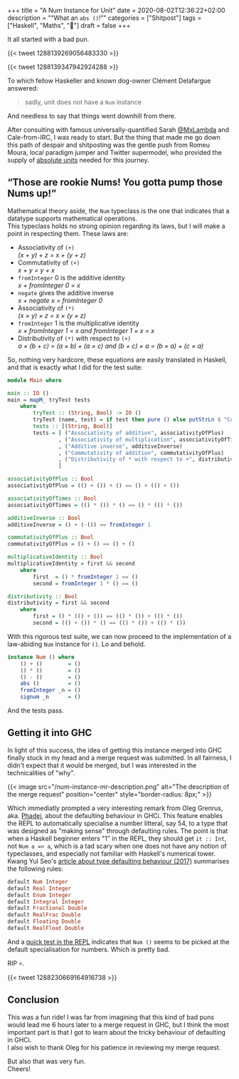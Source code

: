 +++
title = "A Num Instance for Unit"
date = 2020-08-02T12:36:22+02:00
description = "“What an `abs ()`!”"
categories = ["Shitpost"]
tags = ["Haskell", "Maths", "💩"]
draft = false
+++

It all started with a bad pun.

{{< tweet 1288139269056483330 >}}

{{< tweet 1288139347942924288 >}}

To which fellow Haskeller and known dog-owner Clément Delafargue answered:

> sadly, unit does not have a `Num` instance

And needless to say that things went downhill from there.

After consulting with famous universally-quantified Sarah [@MxLambda](https://twitter.com/MxLambda/status/1288143326374502401) and Cale-from-IRC,
I was ready to start. But the thing that made me go down this path of despair and shitposting was the gentle push from Romeu Moura,
local paradigm jumper and Twitter supermodel, who provided the supply of [absolute units](https://twitter.com/malk_zameth/status/1288144312807694337) needed for this journey.

## “Those are rookie Nums! You gotta pump those Nums up!”

Mathematical theory aside, the `Num` typeclass is the one that indicates that a datatype supports mathematical operations.  
This typeclass holds no strong opinion regarding its laws, but I will make a point in respecting them. These laws are:

- Associativity of `(+)`  
    *(x + y) + z = x + (y + z)*
- Commutativity of `(+)`  
    *x + y = y + x*
- `fromInteger` 0 is the additive identity  
    *x + fromInteger 0 = x*
- `negate` gives the additive inverse  
    *x + negate x = fromInteger 0*
- Associativity of `(*)`  
    *(x × y) × z = x × (y × z)*
- `fromInteger` 1 is the multiplicative identity  
    *x × fromInteger 1 = x and fromInteger 1 × x = x*
- Distributivity of `(*)` with respect to `(+)`  
    *a × (b + c) = (a × b) + (a × c) and (b + c) × a = (b × a) + (c × a)*

So, nothing very hardcore, these equations are easily translated in Haskell, and that is exactly what I did for the test suite:

```haskell
module Main where

main :: IO ()
main = mapM_ tryTest tests
    where
        tryTest :: (String, Bool) -> IO ()
        tryTest (name, test) = if test then pure () else putStrLn $ "Could not verify " <> name
        tests :: [(String, Bool)]
        tests = [ ("Associativity of addition", associativityOfPlus)
                , ("Associativity of multiplication", associativityOfTimes)
                , ("Additive inverse", additiveInverse)
                , ("Commutativity of addition", commutativityOfPlus)
                , ("Distributivity of * with respect to +", distributivity)
                ]

associativityOfPlus :: Bool
associativityOfPlus = (() + ()) + () == () + (() + ())

associativityOfTimes :: Bool
associativityOfTimes = (() * ()) * () == () * (() * ())

additiveInverse :: Bool
additiveInverse = () + (-()) == fromInteger 1

commutativityOfPlus :: Bool
commutativityOfPlus = () + () == () + ()

multiplicativeIdentity :: Bool
multiplicativeIdentity = first && second
    where
        first  = () * fromInteger 1 == ()
        second = fromInteger 1 * () == ()

distributivity :: Bool
distributivity = first && second
    where
        first = () * (() + ()) == (() * ()) + (() * ())
        second = (() + ()) * () == (() * ()) + (() * ())
```
With this rigorous test suite, we can now proceed to the implementation of a
law-abiding `Num` instance for `()`. Lo and behold.

```Haskell
instance Num () where
    () + ()        = ()
    () * ()        = ()
    () - ()        = ()
    abs ()         = ()
    fromInteger _n = ()
    signum _n      = ()
```

And the tests pass.

## Getting it into GHC

In light of this success, the idea of getting this instance merged into GHC finally stuck in my head and a merge request was submitted.
In all fairness, I didn't expect that it would be merged, but I was interested in the technicalities of "why".

{{< image src="/num-instance-mr-description.png" alt="The description of the merge request" position="center" style="border-radius: 8px;" >}}

Which immediatly prompted a very interesting remark from Oleg Grenrus, aka. [Phadej](https://twitter.com/phadej/), about the defaulting behaviour
in GHCi. This feature enables the REPL to automatically specialise a number litteral, say 54, to a type that was designed as "making sense" through
defaulting rules. The point is that when a Haskell beginner enters "1" in the REPL, they should get `it :: Int`, not `Num a => a`, which is a tad scary
when one does not have any notion of typeclasses, and especially not familiar with Haskell's numerical tower.
Kwang Yul Seo's [article about type defaulting behaviour (2017)](https://kseo.github.io/posts/2017-01-04-type-defaulting-in-haskell.html)
summarises the following rules:

```Haskell
default Num Integer
default Real Integer
default Enum Integer
default Integral Integer
default Fractional Double
default RealFrac Double
default Floating Double
default RealFloat Double
```
And a [quick test in the REPL](https://gitlab.haskell.org/ghc/ghc/-/merge_requests/3779#note_290961) indicates that `Num ()` seems to be picked at the
default specialisation for numbers. Which is pretty bad.

RIP 💀.

{{< tweet 1288230669164916738 >}}

## Conclusion

This was a fun ride! I was far from imagining that this kind of bad puns would lead me 6 hours later to a merge request in GHC,
but I think the most important part is that I got to learn about the tricky behaviour of defaulting in GHCi.  
I also wish to thank Oleg for his patience in reviewing my merge request.

But also that was very fun.  
Cheers!
